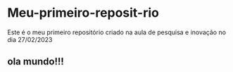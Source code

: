 # Meu-primeiro-reposit-rio
Este é o meu primeiro repositório criado na aula de pesquisa e inovação no dia 27/02/2023
## ola mundo!!!
